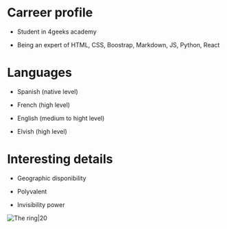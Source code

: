 <h1>Carreer profile</h1>

- Student in 4geeks academy
  
- Being an expert of HTML, CSS, Boostrap, Markdown, JS, Python, React


<h1>Languages</h1>

- Spanish (native level)
  
- French (high level)
  
- English (medium to hight level)
  
- Elvish (high level)
  

<h1>Interesting details</h1>

- Geographic disponibility
  
- Polyvalent
  
- Invisibility power 

![The ring|20](https://www.letrasdeencuentro.es/regalos-para-lectores/images/anillo-unico-oro.jpeg)

